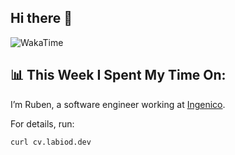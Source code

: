 ## Hi there 👋

<!-- WakaTime -->
![WakaTime](https://github-readme-stats.vercel.app/api/wakatime?username=charlesb&layout=compact)


## 📊 This Week I Spent My Time On:
<!--START_SECTION:waka-->
<!--END_SECTION:waka-->



I’m Ruben, a software engineer working at [Ingenico](https://ingenico.com).

For details, run:

```bash
curl cv.labiod.dev
```
